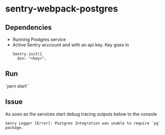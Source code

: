 # sentry-webpack-postgres

## Dependencies

- Running Postgres service
- Active Sentry acccount and with an api key. Key goes in 
  ``` 
  Sentry.init({
    dsn: "<key>",
  ```


## Run

`yarn start``

## Issue 

As soon as the services start debug tracing outputs below to the console
```
Senry Logger [Error]: Postgres Integration was unable to require `pg` package.
```
